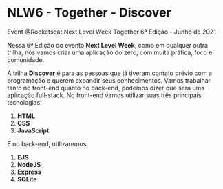 # NLW6 - Together - Discover
Event @Rocketseat Next Level Week Together 6ª Edição - Junho de 2021

Nessa 6ª Edição do evento **Next Level Week**, como em qualquer outra trilha, nós vamos criar uma aplicação do zero, com muita prática, foco e comunidade. 

A trilha **Discover** é para as pessoas que já tiveram contato prévio com a programação e querem expandir seus conhecimentos. Vamos trabalhar tanto no front-end quanto no back-end, podemos dizer que será uma aplicação full-stack. No front-end vamos utilizar suas três principais tecnologias:

1. **HTML**
2. **CSS**
3. **JavaScript**

E no back-end, utilizaremos:

1. **EJS**
2. **NodeJS**
3. **Express** 
4. **SQLite**